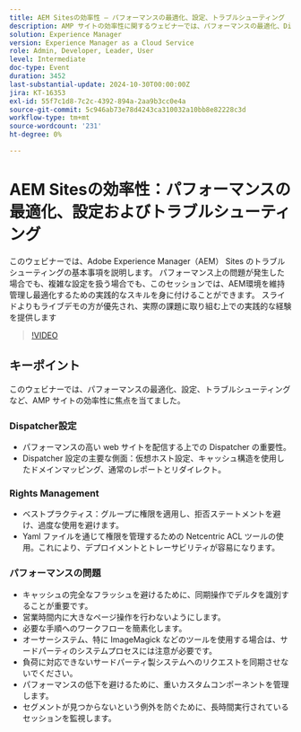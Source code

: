 ```yaml
---
title: AEM Sitesの効率性 – パフォーマンスの最適化、設定、トラブルシューティング
description: AMP サイトの効率性に関するウェビナーでは、パフォーマンスの最適化、Dispatcher の設定、権限管理のベストプラクティス、パフォーマンス上の問題に対処するための戦略について説明しました。
solution: Experience Manager
version: Experience Manager as a Cloud Service
role: Admin, Developer, Leader, User
level: Intermediate
doc-type: Event
duration: 3452
last-substantial-update: 2024-10-30T00:00:00Z
jira: KT-16353
exl-id: 55f7c1d8-7c2c-4392-894a-2aa9b3cc0e4a
source-git-commit: 5c946ab73e78d4243ca310032a10bb8e82228c3d
workflow-type: tm+mt
source-wordcount: '231'
ht-degree: 0%

---
```


# AEM Sitesの効率性：パフォーマンスの最適化、設定およびトラブルシューティング

このウェビナーでは、Adobe Experience Manager（AEM） Sites のトラブルシューティングの基本事項を説明します。 パフォーマンス上の問題が発生した場合でも、複雑な設定を扱う場合でも、このセッションでは、AEM環境を維持管理し最適化するための実践的なスキルを身に付けることができます。 スライドよりもライブデモの方が優先され、実際の課題に取り組む上での実践的な経験を提供します&#x200B;

>[!VIDEO](https://video.tv.adobe.com/v/3435114/?learn=on)

## キーポイント

このウェビナーでは、パフォーマンスの最適化、設定、トラブルシューティングなど、AMP サイトの効率性に焦点を当てました。

### Dispatcher設定

* パフォーマンスの高い web サイトを配信する上での Dispatcher の重要性。
* Dispatcher 設定の主要な側面：仮想ホスト設定、キャッシュ構造を使用したドメインマッピング、通常のレポートとリダイレクト。

### Rights Management

* ベストプラクティス：グループに権限を適用し、拒否ステートメントを避け、過度な使用を避けます。
* Yaml ファイルを通じて権限を管理するための Netcentric ACL ツールの使用。これにより、デプロイメントとトレーサビリティが容易になります。

### パフォーマンスの問題

* キャッシュの完全なフラッシュを避けるために、同期操作でデルタを識別することが重要です。
* 営業時間内に大きなページ操作を行わないようにします。
* 必要な手順へのワークフローを簡素化します。
* オーサーシステム、特に ImageMagick などのツールを使用する場合は、サードパーティのシステムプロセスには注意が必要です。
* 負荷に対応できないサードパーティ製システムへのリクエストを同期させないでください。
* パフォーマンスの低下を避けるために、重いカスタムコンポーネントを管理します。
* セグメントが見つからないという例外を防ぐために、長時間実行されているセッションを監視します。

